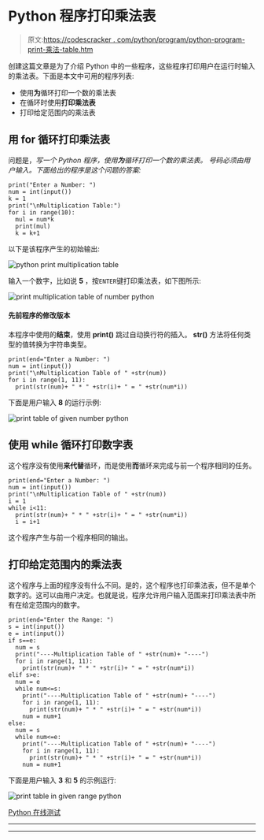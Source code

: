 # Python 程序打印乘法表

> 原文:[https://codescracker . com/python/program/python-program-print-乘法-table.htm](https://codescracker.com/python/program/python-program-print-multiplication-table.htm)

创建这篇文章是为了介绍 Python 中的一些程序，这些程序打印用户在运行时输入的乘法表。下面是本文中可用的程序列表:

*   使用**为**循环打印一个数的乘法表
*   在循环时使用**打印乘法表**
*   打印给定范围内的乘法表

## 用 for 循环打印乘法表

问题是，*写一个 Python 程序，使用**为**循环打印一个数的乘法表。 号码必须由用户输入。下面给出的程序是这个问题的答案:*

```
print("Enter a Number: ")
num = int(input())
k = 1
print("\nMultiplication Table:")
for i in range(10):
  mul = num*k
  print(mul)
  k = k+1
```

以下是该程序产生的初始输出:

![python print multiplication table](../Images/0904fb6502d0a5a6f3fd5c714436d026.png)

输入一个数字，比如说 **5** ，按`ENTER`键打印乘法表，如下图所示:

![print multiplication table of number python](../Images/bb30ae1a2d85cf881c0ff2bbb09461f3.png)

#### 先前程序的修改版本

本程序中使用的**结束**，使用 **print()** 跳过自动换行符的插入。 **str()** 方法将任何类型的值转换为字符串类型。

```
print(end="Enter a Number: ")
num = int(input())
print("\nMultiplication Table of " +str(num))
for i in range(1, 11):
  print(str(num)+ " * " +str(i)+ " = " +str(num*i))
```

下面是用户输入 **8** 的运行示例:

![print table of given number python](../Images/dc4cb5303faec7526cff52c652d234a3.png)

## 使用 while 循环打印数字表

这个程序没有使用**来代替**循环，而是使用**而**循环来完成与前一个程序相同的任务。

```
print(end="Enter a Number: ")
num = int(input())
print("\nMultiplication Table of " +str(num))
i = 1
while i<11:
  print(str(num)+ " * " +str(i)+ " = " +str(num*i))
  i = i+1
```

这个程序产生与前一个程序相同的输出。

## 打印给定范围内的乘法表

这个程序与上面的程序没有什么不同。是的，这个程序也打印乘法表，但不是单个数字的。这可以由用户决定。也就是说，程序允许用户输入范围来打印乘法表中所有在给定范围内的数字。

```
print(end="Enter the Range: ")
s = int(input())
e = int(input())
if s==e:
  num = s
  print("----Multiplication Table of " +str(num)+ "----")
  for i in range(1, 11):
    print(str(num)+ " * " +str(i)+ " = " +str(num*i))
elif s>e:
  num = e
  while num<=s:
    print("----Multiplication Table of " +str(num)+ "----")
    for i in range(1, 11):
      print(str(num)+ " * " +str(i)+ " = " +str(num*i))
    num = num+1
else:
  num = s
  while num<=e:
    print("----Multiplication Table of " +str(num)+ "----")
    for i in range(1, 11):
      print(str(num)+ " * " +str(i)+ " = " +str(num*i))
    num = num+1
```

下面是用户输入 **3** 和 **5** 的示例运行:

![print table in given range python](../Images/24edee42da10c245c1c25ef247956b0a.png)

[Python 在线测试](/exam/showtest.php?subid=10)

* * *

* * *